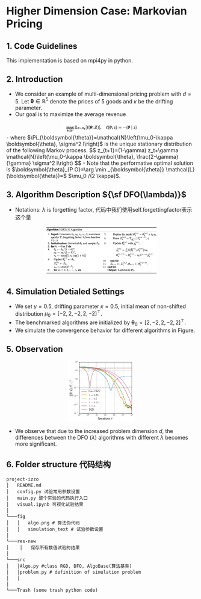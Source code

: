 # **Higher Dimension Case: Markovian Pricing**

## 1. **Code Guidelines**

This implementation is based on mpi4py in python. 

## 2. **Introduction**
 - We consider an example of multi-dimensional pricing problem with $d=5$. Let $\boldsymbol{\theta} \in \mathbb{R}^5$ denote the prices of 5 goods and $\kappa$ be the drifting parameter. 
 - Our goal is to maximize the average revenue 
  <div align="center">
  <img src="./fig/eq.png" width = 40%/>
  </div>
  - where $\Pi_{\boldsymbol{\theta}}=\mathcal{N}\left(\mu_0-\kappa \boldsymbol{\theta}, \sigma^2 I\right)$ is the unique stationary distribution of the following Markov process. 
  $$ 
  z_{t+1}=(1-\gamma) z_t+\gamma \mathcal{N}\left(\mu_0-\kappa \boldsymbol{\theta}, \frac{2-\gamma}{\gamma} \sigma^2 I\right)
  $$
  - Note that the performative optimal solution is $\boldsymbol{\theta}_{P O}=\arg \min _{\boldsymbol{\theta}} \mathcal{L}(\boldsymbol{\theta})=$ $\mu_0 /(2 \kappa)$.
  

## 3. **Algorithm Description ${\sf DFO(\lambda)}$**
<!-- ![avatar](fig/algo.png) -->

- Notations: $\lambda$ is forgetting factor, 代码中我们使用self.forgettingfactor表示这个量

<div align="center">
<img src="./fig/algo.png" width = 60%/>
</div>


## 4. Simulation Detialed Settings
- We set $\gamma=0.5$, drifting parameter $\kappa=0.5$, initial mean of non-shifted distribution $\mu_0=[-2,2,-2,2,-2]^{\top}$. 
- The benchmarked algorithms are initialized by $\boldsymbol{\theta}_0=[2,-2,2,-2,2]^{\top}$.
- We simulate the convergence behavior for different algorithms in Figure. 

## 5. Observation

<div align="center">
<img src="./fig/res.png" width = 35%/>
</div>

- We observe that due to the increased problem dimension $d$, the differences between the DFO $(\lambda)$ algorithms with different $\lambda$ becomes more significant.


## 6. Folder structure 代码结构 
```
project-izzo
│   README.md
│   config.py 试验常用参数设置   
│   main.py 整个实验的代码执行入口
│   visual.ipynb 可视化试验结果
│
└───fig
│   │   algo.png # 算法伪代码
│   │   simulation_text # 试验参数设置
│   
└───res-new
│    │   保存所有数值试验的结果
│   
└───src
│   │Algo.py #class RGD, DFO, AlgoBase(算法基类)
│   │problem.py # definition of simulation problem
│   │
│   
└───Trash (some trash python code) 
```




